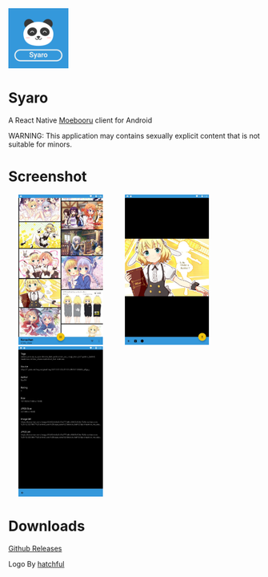 
<img src="src/logo.png" height="120" width="120">

# Syaro
A React Native [Moebooru](https://github.com/moebooru/moebooru) client for Android

WARNING: This application may contains sexually explicit content that is not suitable for minors.

# Screenshot
<img src="src/ss/01.jpg" height="300" hspace="20"> <img src="src/ss/02.jpg" height="300" hspace="20"> <img src="src/ss/03.jpg" height="300" hspace="20">

# Downloads

[Github Releases](https://github.com/ismile/syaro/releases)

Logo By [hatchful](hatchful.shopify.com)
